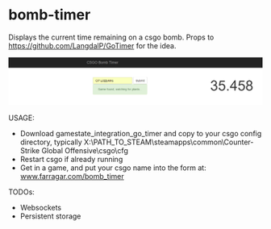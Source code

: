 # bomb-timer
Displays the current time remaining on a csgo bomb. Props to https://github.com/LangdalP/GoTimer for the idea. 

![Example screenshot](example.png)

 USAGE:
 - Download gamestate_integration_go_timer and copy to your csgo config directory, typically X:\PATH_TO_STEAM\steamapps\common\Counter-Strike Global Offensive\csgo\cfg
 - Restart csgo if already running
 -  Get in a game, and put your csgo name into the form at: www.farragar.com/bomb_timer

TODOs: 
 - Websockets
 - Persistent storage
